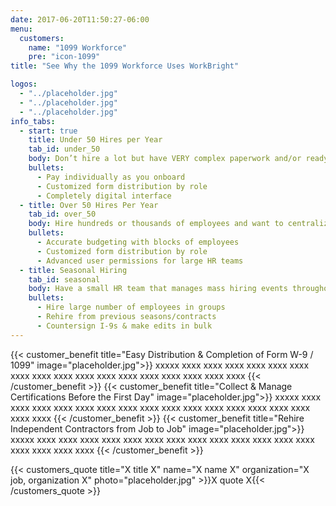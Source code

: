 ```yaml
---
date: 2017-06-20T11:50:27-06:00
menu:
  customers:
    name: "1099 Workforce"
    pre: "icon-1099"
title: "See Why the 1099 Workforce Uses WorkBright"

logos:
  - "../placeholder.jpg"
  - "../placeholder.jpg"
  - "../placeholder.jpg"
info_tabs:
  - start: true
    title: Under 50 Hires per Year
    tab_id: under_50
    body: Don’t hire a lot but have VERY complex paperwork and/or ready to go digital? WorkBright can help! 
    bullets:
      - Pay individually as you onboard
      - Customized form distribution by role 
      - Completely digital interface
  - title: Over 50 Hires Per Year
    tab_id: over_50
    body: Hire hundreds or thousands of employees and want to centralize your HR? WorkBright is made for you!
    bullets:
      - Accurate budgeting with blocks of employees
      - Customized form distribution by role
      - Advanced user permissions for large HR teams
  - title: Seasonal Hiring
    tab_id: seasonal
    body: Have a small HR team that manages mass hiring events throughout the year? WorkBright meets your needs!
    bullets:
      - Hire large number of employees in groups
      - Rehire from previous seasons/contracts
      - Countersign I-9s & make edits in bulk 
---
```

{{< customer_benefit title="Easy Distribution & Completion of Form W-9 / 1099" image="placeholder.jpg">}}
  xxxxx xxxx xxxx xxxx xxxx xxxx xxxx xxxx xxxx xxxx xxxx xxxx xxxx xxxx xxxx xxxx xxxx xxxx
{{< /customer_benefit >}}
{{< customer_benefit title="Collect & Manage Certifications Before the First Day" image="placeholder.jpg">}}
  xxxxx xxxx xxxx xxxx xxxx xxxx xxxx xxxx xxxx xxxx xxxx xxxx xxxx xxxx xxxx xxxx xxxx xxxx
{{< /customer_benefit >}}
{{< customer_benefit title="Rehire Independent Contractors from Job to Job" image="placeholder.jpg">}}
  xxxxx xxxx xxxx xxxx xxxx xxxx xxxx xxxx xxxx xxxx xxxx xxxx xxxx xxxx xxxx xxxx xxxx xxxx
{{< /customer_benefit >}}

{{< customers_quote title="X title X" name="X name X" organization="X job, organization X" photo="placeholder.jpg" >}}X quote X{{< /customers_quote >}}